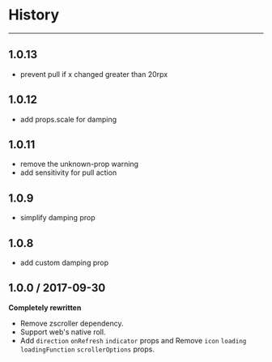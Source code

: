 # History

---

## 1.0.13

- prevent pull if x changed greater than 20rpx

## 1.0.12

- add props.scale for damping

## 1.0.11

- remove the unknown-prop warning
- add sensitivity for pull action

## 1.0.9

- simplify damping prop

## 1.0.8

- add custom damping prop

## 1.0.0 / 2017-09-30

**Completely rewritten**

- Remove zscroller dependency.
- Support web's native roll.
- Add `direction` `onRefresh` `indicator` props and Remove `icon` `loading` `loadingFunction` `scrollerOptions` props.
